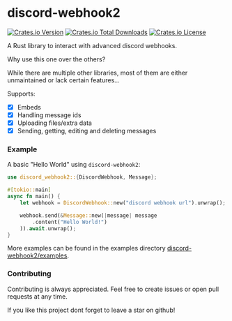 # discord-webhook2

[![Crates.io Version](https://img.shields.io/crates/v/discord-webhook2)](https://crates.io/crates/discord-webhook2)
[![Crates.io Total Downloads](https://img.shields.io/crates/d/discord-webhook2)](https://crates.io/crates/discord-webhook2)
[![Crates.io License](https://img.shields.io/crates/l/discord-webhook2)](https://github.com/Adrian8115/discord-webhook2/blob/main/LICENSE)

A Rust library to interact with advanced discord webhooks.

Why use this one over the others?

While there are multiple other libraries,
most of them are either unmaintained or lack certain features...

Supports:

- [X] Embeds
- [X] Handling message ids
- [X] Uploading files/extra data
- [X] Sending, getting, editing and deleting messages

### Example

A basic "Hello World" using `discord-webhook2`:

```rust
use discord_webhook2::{DiscordWebhook, Message};

#[tokio::main]
async fn main() {
    let webhook = DiscordWebhook::new("discord webhook url").unwrap();

    webhook.send(&Message::new(|message| message
        .content("Hello World!")
    )).await.unwrap();
}
```

More examples can be found in the examples
directory [discord-webhook2/examples](https://github.com/Adrian8115/discord-webhook2/tree/main/examples).

### Contributing

Contributing is always appreciated.
Feel free to create issues or open pull requests at any time.

If you like this project dont forget to leave a star on github!
